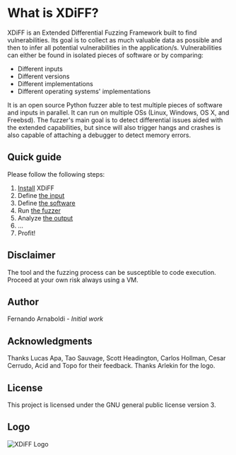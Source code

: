 # What is XDiFF?
XDiFF is an Extended Differential Fuzzing Framework built to find vulnerabilities. Its goal is to collect as much valuable data as possible and then to infer all potential vulnerabilities in the application/s. Vulnerabilities can either be found in isolated pieces of software or by comparing:
* Different inputs
* Different versions
* Different implementations
* Different operating systems' implementations

It is an open source Python fuzzer able to test multiple pieces of software and inputs in parallel. It can run on multiple OSs (Linux, Windows, OS X, and Freebsd). The fuzzer's main goal is to detect differential issues aided with the extended capabilities, but since will also trigger hangs and crashes is also capable of attaching a debugger to detect memory errors.

## Quick guide
Please follow the following steps:
1. [Install](https://github.com/IOActive/XDiFF/wiki/1.-Install) XDiFF
2. Define [the input](https://github.com/IOActive/XDiFF/wiki/2.-The-input)
3. Define [the software](https://github.com/IOActive/XDiFF/wiki/3.-The-software)
4. Run [the fuzzer](https://github.com/IOActive/XDiFF/wiki/4.-The-fuzzer)
5. Analyze [the output](https://github.com/IOActive/XDiFF/wiki/5.-The-output) 
6. ...
7. Profit!

## Disclaimer
The tool and the fuzzing process can be susceptible to code execution. Proceed at your own risk always using a VM. 

## Author
Fernando Arnaboldi - _Initial work_

## Acknowledgments
Thanks Lucas Apa, Tao Sauvage, Scott Headington, Carlos Hollman, Cesar Cerrudo, Acid and Topo for their feedback. Thanks Arlekin for the logo.

## License
This project is licensed under the GNU general public license version 3.

## Logo
![XDiFF Logo](https://user-images.githubusercontent.com/12038478/33187082-ec625f3e-d06d-11e7-831a-08e11823a391.png)